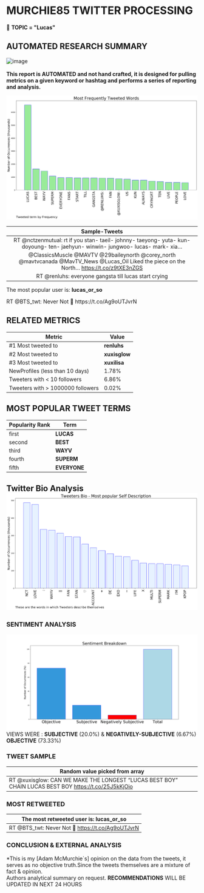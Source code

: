 # MURCHIE85 TWITTER PROCESSING 
&#x1F34E; **TOPIC = "Lucas"**

## AUTOMATED RESEARCH SUMMARY

![image](https://marketingplatform.google.com/about/static/images/gmp/analytics-smb-benefit.jpg)
<br></br>
<b> This report is AUTOMATED and not hand crafted, it is designed for pulling metrics on a given keyword or hashtag and performs a series of reporting and analysis.</b>



![image](TWEETS.png)



|                **Sample-Tweets**        |
| :-------------: |
| RT @nctzenmutual: rt if you stan- taeil- johnny- taeyong- yuta- kun- doyoung- ten- jaehyun- winwin- jungwoo- lucas- mark- xia… |
| @ClassicsMuscle @MAVTV @29baileynorth @corey_north @mavtvcanada @MavTV_News @Lucas_Oil Liked the piece on the North… https://t.co/z9tXE3nZGS |
| RT @renluhs: everyone gangsta till lucas start crying |

The most popular user is: **lucas_or_so**
<div class="alert alert-block alert-danger"> RT @BTS_twt: Never Not 💜 https://t.co/Ag9oUTJvrN</div>

## RELATED METRICS<br>
| Metric | Value |
| ------------- | ------------- |
| #1 Most tweeted to  | **renluhs** |
| #2 Most tweeted to  | **xuxisglow** |
| #3 Most tweeted to  | **xuxilisa** |
| NewProfiles (less than 10 days) | 1.78%  |
| Tweeters with < 10 followers  | 6.86%|
| Tweeters with > 1000000 followers  | 0.02%  |



## MOST POPULAR TWEET TERMS 


| Popularity Rank  | Term |
| ------------- | ------------- |
| first  | **LUCAS**  |
| second  | **BEST**  |
| third  | **WAYV** |
| fourth  | **SUPERM**  |
| fifth  | **EVERYONE**  |


## Twitter Bio Analysis![image](BIO.png)
### SENTIMENT ANALYSIS
![image](sentiment.png)
VIEWS WERE : **SUBJECTIVE**  (20.0%) & **NEGATIVELY-SUBJECTIVE** (6.67%) **OBJECTIVE** (73.33%)

### TWEET SAMPLE 
| Random value picked from array |
| ------------- |
|RT @xuxisglow: CAN WE MAKE THE LONGEST “LUCAS BEST BOY”  CHAIN LUCAS BEST BOY https://t.co/25J5kKjOio |

### MOST RETWEETED 

| The most retweeted user is: **lucas_or_so**  |
| ------------- |
| RT @BTS_twt: Never Not 💜 https://t.co/Ag9oUTJvrN |

### CONCLUSION & EXTERNAL ANALYSIS

*This is my [Adam McMurchie`s] opinion on the data from the tweets, it serves as no objective truth.Since the tweets themselves are a mixture of fact & opinion.<br>
Authors analytical summary on request.
**RECOMMENDATIONS** WILL BE UPDATED IN NEXT  24 HOURS <br>